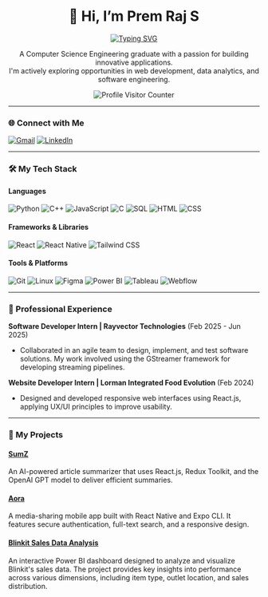 <div align="center">

# 👋 Hi, I’m Prem Raj S

<a href="https://github.com/PremStark">
  <img src="https://readme-typing-svg.herokuapp.com?font=Fira+Code&size=24&pause=1000&color=33FF33&center=true&vCenter=true&width=435&lines=Software+Developer;Data+Analyst+Enthusiast" alt="Typing SVG" />
</a>

<p align="center">
  A Computer Science Engineering graduate with a passion for building innovative applications. 
  <br />
  I'm actively exploring opportunities in web development, data analytics, and software engineering.
</p>

<p align="center">
  <img src="https://profile-counter.glitch.me/PremStark/count.svg" alt="Profile Visitor Counter" />
</p>

</div>

---

### 🌐 Connect with Me

<p align="left">
<a href="mailto:premraj4044@gmail.com" target="_blank"><img src="https://img.shields.io/badge/Gmail-D14836?style=for-the-badge&logo=gmail&logoColor=white" alt="Gmail"/></a>
<a href="https://www.linkedin.com/in/prem-raj-s-7b233624a" target="_blank"><img src="https://img.shields.io/badge/LinkedIn-0077B5?style=for-the-badge&logo=linkedin&logoColor=white" alt="LinkedIn"/></a>
</p>

---

### 🛠️ My Tech Stack

#### Languages
<p align="left">
  <img src="https://img.shields.io/badge/Python-3776AB?style=for-the-badge&logo=python&logoColor=white" alt="Python" />
  <img src="https://img.shields.io/badge/C%2B%2B-00599C?style=for-the-badge&logo=c%2B%2B&logoColor=white" alt="C++" />
  <img src="https://img.shields.io/badge/JavaScript-F7DF1E?style=for-the-badge&logo=javascript&logoColor=black" alt="JavaScript" />
  <img src="https://img.shields.io/badge/C-A8B9CC?style=for-the-badge&logo=c&logoColor=black" alt="C" />
  <img src="https://img.shields.io/badge/SQL-4479A1?style=for-the-badge&logo=postgresql&logoColor=white" alt="SQL" />
  <img src="https://img.shields.io/badge/HTML5-E34F26?style=for-the-badge&logo=html5&logoColor=white" alt="HTML" />
  <img src="https://img.shields.io/badge/CSS3-1572B6?style=for-the-badge&logo=css3&logoColor=white" alt="CSS" />
</p>

#### Frameworks & Libraries
<p align="left">
  <img src="https://img.shields.io/badge/React-20232A?style=for-the-badge&logo=react&logoColor=61DAFB" alt="React" />
  <img src="https://img.shields.io/badge/React_Native-20232A?style=for-the-badge&logo=react&logoColor=61DAFB" alt="React Native" />
  <img src="https://img.shields.io/badge/Tailwind_CSS-38B2AC?style=for-the-badge&logo=tailwind-css&logoColor=white" alt="Tailwind CSS" />
</p>

#### Tools & Platforms
<p align="left">
  <img src="https://img.shields.io/badge/GIT-E44C30?style=for-the-badge&logo=git&logoColor=white" alt="Git" />
  <img src="https://img.shields.io/badge/Linux-FCC624?style=for-the-badge&logo=linux&logoColor=black" alt="Linux" />
  <img src="https://img.shields.io/badge/Figma-F24E1E?style=for-the-badge&logo=figma&logoColor=white" alt="Figma" />
  <img src="https://img.shields.io/badge/Power%20BI-F2C811?style=for-the-badge&logo=power%20bi&logoColor=black" alt="Power BI" />
  <img src="https://img.shields.io/badge/Tableau-E97627?style=for-the-badge&logo=tableau&logoColor=white" alt="Tableau" />
  <img src="https://img.shields.io/badge/Webflow-4353FF?style=for-the-badge&logo=webflow&logoColor=white" alt="Webflow" />
</p>

---

### 💼 Professional Experience

**Software Developer Intern | Rayvector Technologies** (Feb 2025 - Jun 2025)
- Collaborated in an agile team to design, implement, and test software solutions. My work involved using the GStreamer framework for developing streaming pipelines.

**Website Developer Intern | Lorman Integrated Food Evolution** (Feb 2024)
- Designed and developed responsive web interfaces using React.js, applying UX/UI principles to improve usability.

---

### 🚀 My Projects

#### [SumZ](https://github.com/PremStark/SumZ)
An AI-powered article summarizer that uses React.js, Redux Toolkit, and the OpenAI GPT model to deliver efficient summaries.

#### [Aora](https://github.com/PremStark/Aora)
A media-sharing mobile app built with React Native and Expo CLI. It features secure authentication, full-text search, and a responsive design.

#### [Blinkit Sales Data Analysis](http://github.com/PremStark/Blinkit-Sales-Data-Analysis)
An interactive Power BI dashboard designed to analyze and visualize Blinkit's sales data. The project provides key insights into performance across various dimensions, including item type, outlet location, and sales distribution.
